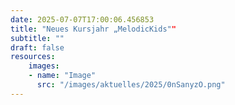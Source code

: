 ```yaml
---
date: 2025-07-07T17:00:06.456853
title: "Neues Kursjahr „MelodicKids""
subtitle: ""
draft: false
resources:
    images:
    - name: "Image"
      src: "/images/aktuelles/2025/0nSanyzO.png"
---
```



